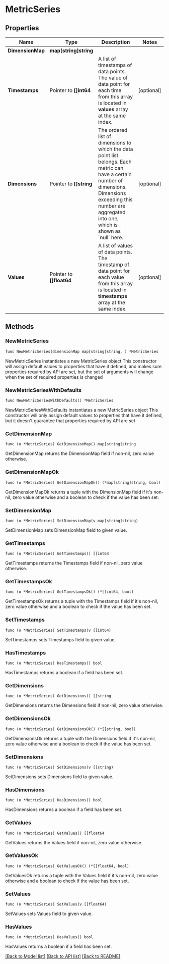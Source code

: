 # MetricSeries

## Properties

Name | Type | Description | Notes
------------ | ------------- | ------------- | -------------
**DimensionMap** | **map[string]string** |  | 
**Timestamps** | Pointer to **[]int64** | A list of timestamps of data points.   The value of data point for each time from this array is located in **values** array at the same index. | [optional] 
**Dimensions** | Pointer to **[]string** | The ordered list of dimensions to which the data point list belongs.    Each metric can have a certain number of dimensions. Dimensions exceeding this number are aggregated into one, which is shown as &#x60;null&#x60; here. | [optional] 
**Values** | Pointer to **[]float64** | A list of values of data points.   The timestamp of data point for each value from this array is located in **timestamps** array at the same index. | [optional] 

## Methods

### NewMetricSeries

`func NewMetricSeries(dimensionMap map[string]string, ) *MetricSeries`

NewMetricSeries instantiates a new MetricSeries object
This constructor will assign default values to properties that have it defined,
and makes sure properties required by API are set, but the set of arguments
will change when the set of required properties is changed

### NewMetricSeriesWithDefaults

`func NewMetricSeriesWithDefaults() *MetricSeries`

NewMetricSeriesWithDefaults instantiates a new MetricSeries object
This constructor will only assign default values to properties that have it defined,
but it doesn't guarantee that properties required by API are set

### GetDimensionMap

`func (o *MetricSeries) GetDimensionMap() map[string]string`

GetDimensionMap returns the DimensionMap field if non-nil, zero value otherwise.

### GetDimensionMapOk

`func (o *MetricSeries) GetDimensionMapOk() (*map[string]string, bool)`

GetDimensionMapOk returns a tuple with the DimensionMap field if it's non-nil, zero value otherwise
and a boolean to check if the value has been set.

### SetDimensionMap

`func (o *MetricSeries) SetDimensionMap(v map[string]string)`

SetDimensionMap sets DimensionMap field to given value.


### GetTimestamps

`func (o *MetricSeries) GetTimestamps() []int64`

GetTimestamps returns the Timestamps field if non-nil, zero value otherwise.

### GetTimestampsOk

`func (o *MetricSeries) GetTimestampsOk() (*[]int64, bool)`

GetTimestampsOk returns a tuple with the Timestamps field if it's non-nil, zero value otherwise
and a boolean to check if the value has been set.

### SetTimestamps

`func (o *MetricSeries) SetTimestamps(v []int64)`

SetTimestamps sets Timestamps field to given value.

### HasTimestamps

`func (o *MetricSeries) HasTimestamps() bool`

HasTimestamps returns a boolean if a field has been set.

### GetDimensions

`func (o *MetricSeries) GetDimensions() []string`

GetDimensions returns the Dimensions field if non-nil, zero value otherwise.

### GetDimensionsOk

`func (o *MetricSeries) GetDimensionsOk() (*[]string, bool)`

GetDimensionsOk returns a tuple with the Dimensions field if it's non-nil, zero value otherwise
and a boolean to check if the value has been set.

### SetDimensions

`func (o *MetricSeries) SetDimensions(v []string)`

SetDimensions sets Dimensions field to given value.

### HasDimensions

`func (o *MetricSeries) HasDimensions() bool`

HasDimensions returns a boolean if a field has been set.

### GetValues

`func (o *MetricSeries) GetValues() []float64`

GetValues returns the Values field if non-nil, zero value otherwise.

### GetValuesOk

`func (o *MetricSeries) GetValuesOk() (*[]float64, bool)`

GetValuesOk returns a tuple with the Values field if it's non-nil, zero value otherwise
and a boolean to check if the value has been set.

### SetValues

`func (o *MetricSeries) SetValues(v []float64)`

SetValues sets Values field to given value.

### HasValues

`func (o *MetricSeries) HasValues() bool`

HasValues returns a boolean if a field has been set.


[[Back to Model list]](../README.md#documentation-for-models) [[Back to API list]](../README.md#documentation-for-api-endpoints) [[Back to README]](../README.md)


